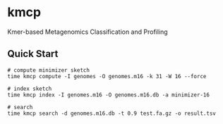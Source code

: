 # kmcp

Kmer-based Metagenomics Classification and Profiling

## Quick Start

    # compute minimizer sketch
    time kmcp compute -I genomes -O genomes.m16 -k 31 -W 16 --force

    # index sketch
    time kmcp index -I genomes.m16 -O genomes.m16.db -a minimizer-16
    
    # search    
    time kmcp search -d genomes.m16.db -t 0.9 test.fa.gz -o result.tsv
